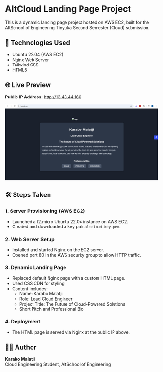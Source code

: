 # AltCloud Landing Page Project

This is a dynamic landing page project hosted on AWS EC2, built for the AltSchool of Engineering Tinyuka Second Semester (Cloud) submission.

## 🔧 Technologies Used

- Ubuntu 22.04 (AWS EC2)
- Nginx Web Server
- Tailwind CSS
- HTML5

## 🌐 Live Preview

**Public IP Address:** http://13.48.44.160

![AltCloud Landing Page Screenshot](Screenshot.png)

## 🛠️ Steps Taken

### 1. Server Provisioning (AWS EC2)
- Launched a t2.micro Ubuntu 22.04 instance on AWS EC2.
- Created and downloaded a key pair `altcloud-key.pem`.

### 2. Web Server Setup
- Installed and started Nginx on the EC2 server.
- Opened port 80 in the AWS security group to allow HTTP traffic.

### 3. Dynamic Landing Page
- Replaced default Nginx page with a custom HTML page.
- Used  CSS CDN for styling.
- Content includes:
  - Name: Karabo Malatji
  - Role: Lead Cloud Engineer
  - Project Title: The Future of Cloud-Powered Solutions
  - Short Pitch and Professional Bio

### 4. Deployment
- The HTML page is served via Nginx at the public IP above.

## 👨‍💻 Author

**Karabo Malatji**  
Cloud Engineering Student, AltSchool of Engineering
